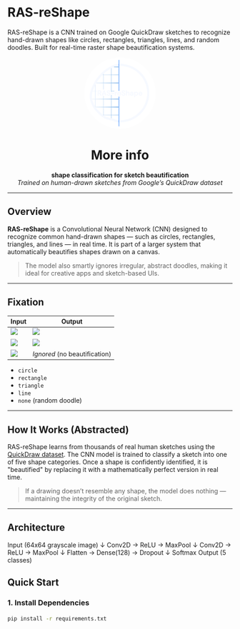 # RAS-reShape
RAS-reShape is a CNN trained on Google QuickDraw sketches to recognize hand-drawn shapes like circles, rectangles, triangles, lines, and random doodles. Built for real-time raster shape beautification systems.
<p align="center">
  <img src="media/1000057144.png" alt="RAS-reShape" width="160" style="border-radius: 50%;" />
</p>


<h1 align="center">More info</h1>

<p align="center">
  <b>shape classification for sketch beautification</b><br>
  <i>Trained on human-drawn sketches from Google’s QuickDraw dataset</i>
</p>

---

## Overview

**RAS-reShape** is a Convolutional Neural Network (CNN) designed to recognize common hand-drawn shapes — such as circles, rectangles, triangles, and lines — in real time. It is part of a larger system that automatically beautifies shapes drawn on a canvas.

> The model also smartly ignores irregular, abstract doodles, making it ideal for creative apps and sketch-based UIs.

---

##  Fixation

| Input | Output |
|-------|--------|
| ![](media/draw_circle.gif) | ![](media/fix_circle.gif) |
| ![](media/draw_triangle.gif) | ![](media/fix_triangle.gif) |
| ![](media/draw_random.gif) | *Ignored* (no beautification) |

- `circle`
- `rectangle`
- `triangle`
- `line`
- `none` (random doodle)

---

## How It Works (Abstracted)

RAS-reShape learns from thousands of real human sketches using the [QuickDraw dataset]([https://quickdraw.withgoogle.com/data](https://github.com/googlecreativelab/quickdraw-dataset)). The CNN model is trained to classify a sketch into one of five shape categories. Once a shape is confidently identified, it is "beautified" by replacing it with a mathematically perfect version in real time.

> If a drawing doesn’t resemble any shape, the model does nothing — maintaining the integrity of the original sketch.

---

## Architecture

Input (64x64 grayscale image)
↓
Conv2D → ReLU → MaxPool
↓
Conv2D → ReLU → MaxPool
↓
Flatten → Dense(128) → Dropout
↓
Softmax Output (5 classes)

##  Quick Start

### 1. Install Dependencies

```bash
pip install -r requirements.txt
